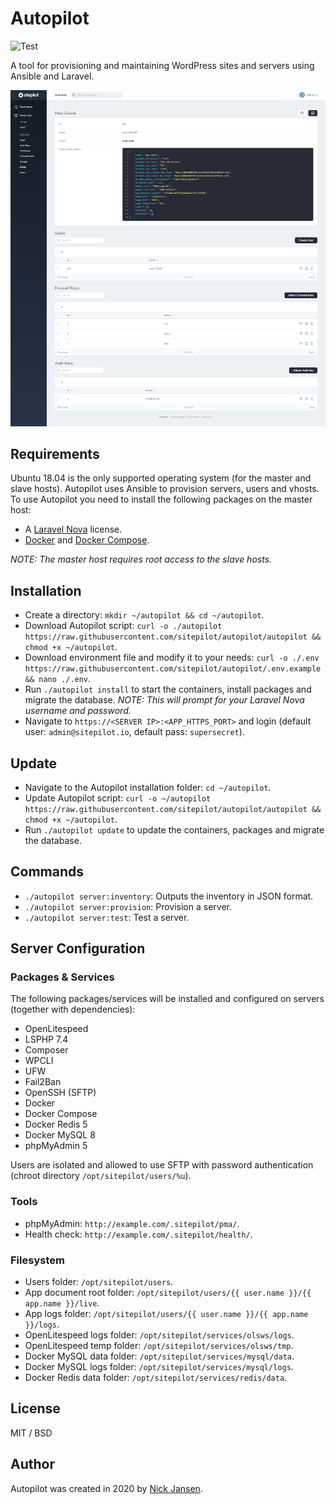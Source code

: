 # Autopilot

![Test](https://github.com/sitepilot/autopilot/workflows/Test/badge.svg?branch=master)

A tool for provisioning and maintaining WordPress sites and servers using Ansible and Laravel.

![screenshot](screenshot.png)

## Requirements

Ubuntu 18.04 is the only supported operating system (for the master and slave hosts). Autopilot uses Ansible to provision servers, users and vhosts. To use Autopilot you need to install the following packages on the master host:

* A [Laravel Nova](https://nova.laravel.com/) license.
* [Docker](https://www.docker.com/) and [Docker Compose](https://docs.docker.com/compose/install/).

*NOTE: The master host requires root access to the slave hosts.*

## Installation

* Create a directory: `mkdir ~/autopilot && cd ~/autopilot`.
* Download Autopilot script: `curl -o ./autopilot https://raw.githubusercontent.com/sitepilot/autopilot/autopilot && chmod +x ~/autopilot`.
* Download environment file and modify it to your needs: `curl -o ./.env https://raw.githubusercontent.com/sitepilot/autopilot/.env.example && nano ./.env`.
* Run `./autopilot install` to start the containers, install packages and migrate the database. *NOTE: This will prompt for your Laravel Nova username and password.*
* Navigate to `https://<SERVER IP>:<APP_HTTPS_PORT>` and login (default user: `admin@sitepilot.io`, default pass: `supersecret`).

## Update

* Navigate to the Autopilot installation folder: `cd ~/autopilot`.
* Update Autopilot script: `curl -o ~/autopilot https://raw.githubusercontent.com/sitepilot/autopilot/autopilot && chmod +x ~/autopilot`.
* Run `./autopilot update` to update the containers, packages and migrate the database.

## Commands

* `./autopilot server:inventory`: Outputs the inventory in JSON format.
* `./autopilot server:provision`: Provision a server.
* `./autopilot server:test`: Test a server.

## Server Configuration

### Packages & Services

The following packages/services will be installed and configured on servers (together with dependencies):

* OpenLitespeed
* LSPHP 7.4
* Composer
* WPCLI
* UFW
* Fail2Ban
* OpenSSH (SFTP)
* Docker
* Docker Compose
* Docker Redis 5
* Docker MySQL 8
* phpMyAdmin 5

Users are isolated and allowed to use SFTP with password authentication (chroot directory `/opt/sitepilot/users/%u`).

### Tools

* phpMyAdmin: `http://example.com/.sitepilot/pma/`.
* Health check: `http://example.com/.sitepilot/health/`.

### Filesystem

* Users folder: `/opt/sitepilot/users`.
* App document root folder: `/opt/sitepilot/users/{{ user.name }}/{{ app.name }}/live`.
* App logs folder: `/opt/sitepilot/users/{{ user.name }}/{{ app.name }}/logs`.
* OpenLitespeed logs folder: `/opt/sitepilot/services/olsws/logs`.
* OpenLitespeed temp folder: `/opt/sitepilot/services/olsws/tmp`.
* Docker MySQL data folder: `/opt/sitepilot/services/mysql/data`.
* Docker MySQL logs folder: `/opt/sitepilot/services/mysql/logs`.
* Docker Redis data folder: `/opt/sitepilot/services/redis/data`.

## License

MIT / BSD

## Author

Autopilot was created in 2020 by [Nick Jansen](https://nbejansen.com/).
